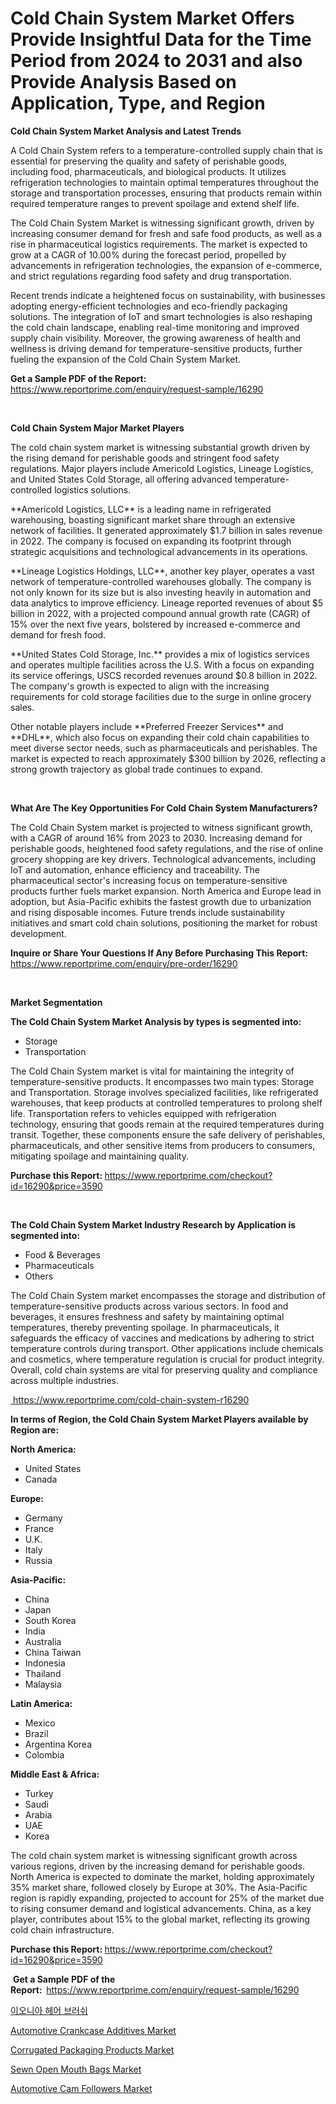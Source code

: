 <p><h1>Cold Chain System Market Offers Provide Insightful Data for the Time Period from 2024 to 2031 and also Provide Analysis Based on Application, Type, and Region</h1></p><p><strong>Cold Chain System Market Analysis and Latest Trends</strong></p>
<p><p>A Cold Chain System refers to a temperature-controlled supply chain that is essential for preserving the quality and safety of perishable goods, including food, pharmaceuticals, and biological products. It utilizes refrigeration technologies to maintain optimal temperatures throughout the storage and transportation processes, ensuring that products remain within required temperature ranges to prevent spoilage and extend shelf life.</p><p>The Cold Chain System Market is witnessing significant growth, driven by increasing consumer demand for fresh and safe food products, as well as a rise in pharmaceutical logistics requirements. The market is expected to grow at a CAGR of 10.00% during the forecast period, propelled by advancements in refrigeration technologies, the expansion of e-commerce, and strict regulations regarding food safety and drug transportation. </p><p>Recent trends indicate a heightened focus on sustainability, with businesses adopting energy-efficient technologies and eco-friendly packaging solutions. The integration of IoT and smart technologies is also reshaping the cold chain landscape, enabling real-time monitoring and improved supply chain visibility. Moreover, the growing awareness of health and wellness is driving demand for temperature-sensitive products, further fueling the expansion of the Cold Chain System Market.</p></p>
<p><strong>Get a Sample PDF of the Report:&nbsp;</strong> <a href="https://www.reportprime.com/enquiry/request-sample/16290">https://www.reportprime.com/enquiry/request-sample/16290</a></p>
<p>&nbsp;</p>
<p><strong>Cold Chain System Major Market Players</strong></p>
<p><p>The cold chain system market is witnessing substantial growth driven by the rising demand for perishable goods and stringent food safety regulations. Major players include Americold Logistics, Lineage Logistics, and United States Cold Storage, all offering advanced temperature-controlled logistics solutions.</p><p>**Americold Logistics, LLC** is a leading name in refrigerated warehousing, boasting significant market share through an extensive network of facilities. It generated approximately $1.7 billion in sales revenue in 2022. The company is focused on expanding its footprint through strategic acquisitions and technological advancements in its operations.</p><p>**Lineage Logistics Holdings, LLC**, another key player, operates a vast network of temperature-controlled warehouses globally. The company is not only known for its size but is also investing heavily in automation and data analytics to improve efficiency. Lineage reported revenues of about $5 billion in 2022, with a projected compound annual growth rate (CAGR) of 15% over the next five years, bolstered by increased e-commerce and demand for fresh food.</p><p>**United States Cold Storage, Inc.** provides a mix of logistics services and operates multiple facilities across the U.S. With a focus on expanding its service offerings, USCS recorded revenues around $0.8 billion in 2022. The company's growth is expected to align with the increasing requirements for cold storage facilities due to the surge in online grocery sales.</p><p>Other notable players include **Preferred Freezer Services** and **DHL**, which also focus on expanding their cold chain capabilities to meet diverse sector needs, such as pharmaceuticals and perishables. The market is expected to reach approximately $300 billion by 2026, reflecting a strong growth trajectory as global trade continues to expand.</p></p>
<p>&nbsp;</p>
<p><strong>What Are The Key Opportunities For Cold Chain System Manufacturers?</strong></p>
<p><p>The Cold Chain System market is projected to witness significant growth, with a CAGR of around 16% from 2023 to 2030. Increasing demand for perishable goods, heightened food safety regulations, and the rise of online grocery shopping are key drivers. Technological advancements, including IoT and automation, enhance efficiency and traceability. The pharmaceutical sector's increasing focus on temperature-sensitive products further fuels market expansion. North America and Europe lead in adoption, but Asia-Pacific exhibits the fastest growth due to urbanization and rising disposable incomes. Future trends include sustainability initiatives and smart cold chain solutions, positioning the market for robust development.</p></p>
<p><strong>Inquire or Share Your Questions If Any Before Purchasing This Report:</strong> <a href="https://www.reportprime.com/enquiry/pre-order/16290">https://www.reportprime.com/enquiry/pre-order/16290</a></p>
<p>&nbsp;</p>
<p><strong>Market Segmentation</strong></p>
<p><strong>The Cold Chain System Market Analysis by types is segmented into:</strong></p>
<p><ul><li>Storage</li><li>Transportation</li></ul></p>
<p><p>The Cold Chain System market is vital for maintaining the integrity of temperature-sensitive products. It encompasses two main types: Storage and Transportation. Storage involves specialized facilities, like refrigerated warehouses, that keep products at controlled temperatures to prolong shelf life. Transportation refers to vehicles equipped with refrigeration technology, ensuring that goods remain at the required temperatures during transit. Together, these components ensure the safe delivery of perishables, pharmaceuticals, and other sensitive items from producers to consumers, mitigating spoilage and maintaining quality.</p></p>
<p><strong>Purchase this Report:&nbsp;</strong><a href="https://www.reportprime.com/checkout?id=16290&price=3590">https://www.reportprime.com/checkout?id=16290&price=3590</a></p>
<p>&nbsp;</p>
<p><strong>The Cold Chain System Market Industry Research by Application is segmented into:</strong></p>
<p><ul><li>Food & Beverages</li><li>Pharmaceuticals</li><li>Others</li></ul></p>
<p><p>The Cold Chain System market encompasses the storage and distribution of temperature-sensitive products across various sectors. In food and beverages, it ensures freshness and safety by maintaining optimal temperatures, thereby preventing spoilage. In pharmaceuticals, it safeguards the efficacy of vaccines and medications by adhering to strict temperature controls during transport. Other applications include chemicals and cosmetics, where temperature regulation is crucial for product integrity. Overall, cold chain systems are vital for preserving quality and compliance across multiple industries.</p></p>
<p><a href="https://www.reportprime.com/cold-chain-system-r16290">&nbsp;https://www.reportprime.com/cold-chain-system-r16290</a></p>
<p><strong>In terms of Region, the Cold Chain System Market Players available by Region are:</strong></p>
<p>
    <p> <strong> North America: </strong>
        <ul>
            <li>United States</li>
            <li>Canada</li>
        </ul>
        </p> 
    <p> <strong> Europe: </strong>
        <ul>
            <li>Germany</li>
            <li>France</li>
            <li>U.K.</li>
            <li>Italy</li>
            <li>Russia</li>
        </ul>
        </p> 
    <p> <strong> Asia-Pacific: </strong>
        <ul>
            <li>China</li>
            <li>Japan</li>
            <li>South Korea</li>
            <li>India</li>
            <li>Australia</li>
            <li>China Taiwan</li>
            <li>Indonesia</li>
            <li>Thailand</li>
            <li>Malaysia</li>
        </ul>
        </p> 
    <p> <strong> Latin America: </strong>
        <ul>
            <li>Mexico</li>
            <li>Brazil</li>
            <li>Argentina Korea</li>
            <li>Colombia</li>
        </ul>
        </p> 
    <p> <strong> Middle East & Africa: </strong>
        <ul>
            <li>Turkey</li>
            <li>Saudi</li>
            <li>Arabia</li>
            <li>UAE</li>
            <li>Korea</li>
        </ul>
    </p>
    </p>
<p><p>The cold chain system market is witnessing significant growth across various regions, driven by the increasing demand for perishable goods. North America is expected to dominate the market, holding approximately 35% market share, followed closely by Europe at 30%. The Asia-Pacific region is rapidly expanding, projected to account for 25% of the market due to rising consumer demand and logistical advancements. China, as a key player, contributes about 15% to the global market, reflecting its growing cold chain infrastructure.</p></p>
<p><strong>Purchase this Report: </strong><a href="https://www.reportprime.com/checkout?id=16290&price=3590">https://www.reportprime.com/checkout?id=16290&price=3590</a></p>
<p>&nbsp;<strong>Get a Sample PDF of the Report:&nbsp;&nbsp;</strong><a href="https://www.reportprime.com/enquiry/request-sample/16290">https://www.reportprime.com/enquiry/request-sample/16290</a></p>
<p><strong></strong></p>
<p><p><a href="https://medium.com/@nikki.bettison/2024%EB%85%84%EB%B6%80%ED%84%B0-2031%EB%85%84%EA%B9%8C%EC%A7%80-%EC%98%88%EC%B8%A1%EB%90%9C-%EC%9D%B4%EC%98%A8-%ED%97%A4%EC%96%B4-%EB%B8%8C%EB%9F%AC%EC%8B%9C-%EC%8B%9C%EC%9E%A5%EC%9D%98-%EC%8B%A0%ED%9D%A5-%EC%8B%9C%EC%9E%A5-%EB%8F%99%ED%96%A5-%EB%B0%8F-%EC%A7%80%EC%97%AD-%EB%B6%84%EC%84%9D-01d5cf955d5f">이오니아 헤어 브러쉬</a></p><p><a href="https://issuu.com/reportprime-2/docs/automotive-crankcase-additives-mark_304a35bb273b66">Automotive Crankcase Additives Market</a></p><p><a href="https://medium.com/@christopher.fisher66709/future-trajectory-of-the-corrugated-packaging-products-market-emerging-market-trends-and-forecasts-c10b1107f5cb">Corrugated Packaging Products Market</a></p><p><a href="https://medium.com/@samirmayert184/future-of-sewn-open-mouth-bags-market-global-market-forecast-and-market-trends-2024-2031-0f47003805ac">Sewn Open Mouth Bags Market</a></p><p><a href="https://issuu.com/reportprime-2/docs/automotive-cam-followers-market-siz_2fe9f6177d7f67">Automotive Cam Followers Market</a></p></p>